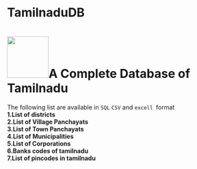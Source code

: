 # TamilnaduDB
<h1><img src="https://github.com/NaveenDA/TamilnaduDB/blob/master/TamilnaduDB.png" width="97px">A Complete Database of Tamilnadu</h1> 
The following list are available in <code>SQL</code> <code>CSV</code> and <code>excell </code>format<br>
<b> 1.List of districts <br>
2.List of Village Panchayats<br>
3.List of Town Panchayats<br>
4.List of Municipalities<br>
5.List of Corporations<br>
6.Banks codes of tamilnadu<br>
7.List of pincodes in tamilnadu </b>
